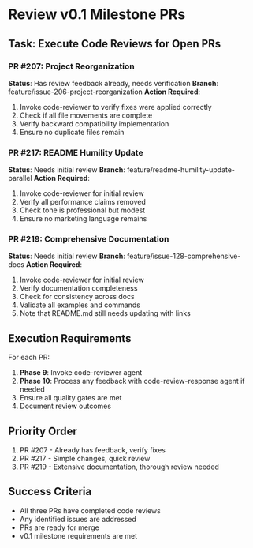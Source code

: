 # Review v0.1 Milestone PRs

## Task: Execute Code Reviews for Open PRs

### PR #207: Project Reorganization
**Status**: Has review feedback already, needs verification
**Branch**: feature/issue-206-project-reorganization
**Action Required**:
1. Invoke code-reviewer to verify fixes were applied correctly
2. Check if all file movements are complete
3. Verify backward compatibility implementation
4. Ensure no duplicate files remain

### PR #217: README Humility Update
**Status**: Needs initial review
**Branch**: feature/readme-humility-update-parallel
**Action Required**:
1. Invoke code-reviewer for initial review
2. Verify all performance claims removed
3. Check tone is professional but modest
4. Ensure no marketing language remains

### PR #219: Comprehensive Documentation
**Status**: Needs initial review
**Branch**: feature/issue-128-comprehensive-docs
**Action Required**:
1. Invoke code-reviewer for initial review
2. Verify documentation completeness
3. Check for consistency across docs
4. Validate all examples and commands
5. Note that README.md still needs updating with links

## Execution Requirements

For each PR:
1. **Phase 9**: Invoke code-reviewer agent
2. **Phase 10**: Process any feedback with code-review-response agent if needed
3. Ensure all quality gates are met
4. Document review outcomes

## Priority Order
1. PR #207 - Already has feedback, verify fixes
2. PR #217 - Simple changes, quick review
3. PR #219 - Extensive documentation, thorough review needed

## Success Criteria
- All three PRs have completed code reviews
- Any identified issues are addressed
- PRs are ready for merge
- v0.1 milestone requirements are met
